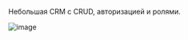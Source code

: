 Небольшая CRM c CRUD, авторизацией и ролями.

![image](https://github.com/user-attachments/assets/97fb3a34-e4b1-4e2c-b845-b2ce55c0cad8)

